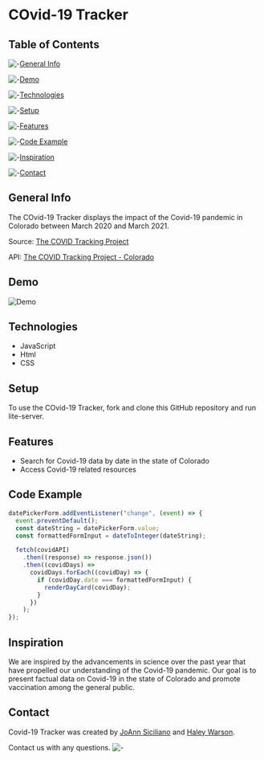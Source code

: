 # COvid-19 Tracker

## Table of Contents

![-](https://i.imgur.com/SHaN5GA.gif)[General Info](#general-info)

![-](https://i.imgur.com/SHaN5GA.gif)[Demo](#demo)

![-](https://i.imgur.com/SHaN5GA.gif)[Technologies](#technologies)

![-](https://i.imgur.com/SHaN5GA.gif)[Setup](#setup)

![-](https://i.imgur.com/SHaN5GA.gif)[Features](#features)

![-](https://i.imgur.com/SHaN5GA.gif)[Code Example](#code-example)

![-](https://i.imgur.com/SHaN5GA.gif)[Inspiration](#inspiration)

![-](https://i.imgur.com/SHaN5GA.gif)[Contact](#contact)

## General Info

The COvid-19 Tracker displays the impact of the Covid-19 pandemic in Colorado between March 2020 and March 2021.

Source: [The COVID Tracking Project](https://covidtracking.com/)

API: [The COVID Tracking Project - Colorado](https://api.covidtracking.com/v1/states/co/daily.json/)

## Demo

![Demo](https://i.imgur.com/sh16tpk.gif)

## Technologies

- JavaScript
- Html
- CSS

## Setup

To use the COvid-19 Tracker, fork and clone this GitHub repository and run lite-server.

## Features

- Search for Covid-19 data by date in the state of Colorado
- Access Covid-19 related resources 

## Code Example

```js
datePickerForm.addEventListener("change", (event) => {
  event.preventDefault();
  const dateString = datePickerForm.value;
  const formattedFormInput = dateToInteger(dateString);

  fetch(covidAPI)
    .then((response) => response.json())
    .then((covidDays) =>
      covidDays.forEach((covidDay) => {
        if (covidDay.date === formattedFormInput) {
          renderDayCard(covidDay);
        }
      })
    );
});
```


## Inspiration

We are inspired by the advancements in science over the past year that have propelled our understanding of the Covid-19 pandemic. Our goal is to present factual data on Covid-19 in the state of Colorado and promote vaccination among the general public.

## Contact

Covid-19 Tracker was created by [JoAnn Siciliano](https://www.linkedin.com/in/joannsiciliano/) and [Haley Warson](https://www.linkedin.com/in/haleywarson/).

Contact us with any questions. ![-](https://i.imgur.com/SHaN5GA.gif)
